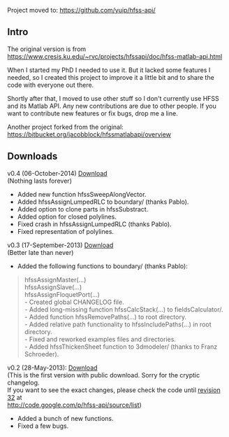 Project moved to: https://github.com/yuip/hfss-api/

## Intro ##
The original version is from https://www.cresis.ku.edu/~rvc/projects/hfssapi/doc/hfss-matlab-api.html

When I started my PhD I needed to use it. But it lacked some features I needed, so I created this project to improve it a little bit and to share the code with everyone out there.

Shortly after that, I moved to use other stuff so I don't currently use HFSS and its Matlab API. Any new contributions are due to other people. If you want to contribute new features or fix bugs, drop me a line.

Another project forked from the original: https://bitbucket.org/jacobblock/hfssmatlabapi/overview

## Downloads ##
v0.4 (06-October-2014) [Download](https://drive.google.com/file/d/0B4TcZM-YZFPrZDc0TmVKUVhrZm8/view?usp=sharing)<br>
(Nothing lasts forever)<br>
- Added new function hfssSweepAlongVector.<br>
- Added hfssAssignLumpedRLC to boundary/ (thanks Pablo).<br>
- Added option to clone parts in hfssSubstract.<br>
- Added option for closed polylines.<br>
- Fixed crash in hfssAssignLumpedRLC (thanks Pablo).<br>
- Fixed representation of polylines.<br>

v0.3 (17-September-2013) <a href='https://docs.google.com/file/d/0B4TcZM-YZFPrbHJqSS0tMGxaTkU/edit?usp=sharing'>Download</a><br>
(Better late than never)<br>
- Added the following functions to boundary/ (thanks Pablo):<br>
<blockquote>hfssAssignMaster(...)<br>
hfssAssignSlave(...)<br>
hfssAssignFloquetPort(...)<br>
- Created global CHANGELOG file.<br>
- Added long-missing function hfssCalcStack(...) to fieldsCalculator/.<br>
- Added function hfssRemovePaths(...) to root directory.<br>
- Added relative path functionality to hfssIncludePaths(...) in root directory.<br>
- Fixed and reworked examples files and directories.<br>
- Added hfssThickenSheet function to 3dmodeler/ (thanks to Franz Schroeder).<br></blockquote>

v0.2 (28-May-2013): <a href='https://docs.google.com/file/d/0B4TcZM-YZFPrSGFkS1FQdHlNMjQ/edit?usp=sharing'>Download</a><br>
(This is the first version with public download. Sorry for the cryptic changelog.<br>
If you want to see the exact changes, please check the code until <a href='https://code.google.com/p/hfss-api/source/detail?r=32'>revision 32</a> at<br>
<a href='http://code.google.com/p/hfss-api/source/list'>http://code.google.com/p/hfss-api/source/list</a>)<br>
- Added a bunch of new functions.<br>
- Fixed a few bugs.